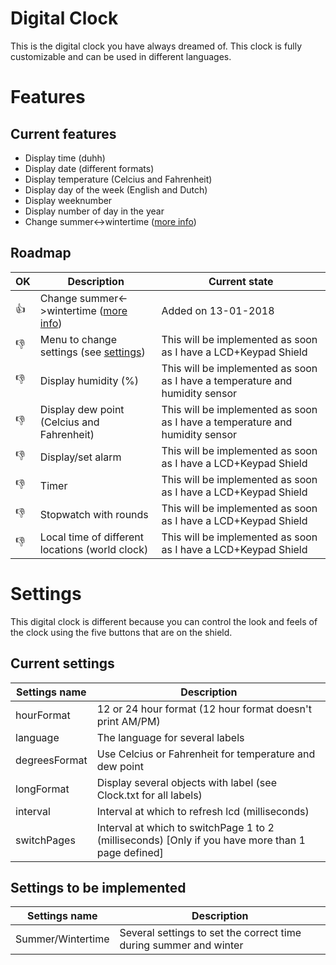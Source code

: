 # Digital Clock

This is the digital clock you have always dreamed of. This clock is fully customizable and can be used in different languages.

# Features
## Current features
- Display time (duhh)
- Display date (different formats)
- Display temperature (Celcius and Fahrenheit)
- Display day of the week (English and Dutch)
- Display weeknumber
- Display number of day in the year
-	Change summer<->wintertime ([more info](https://en.wikipedia.org/wiki/Summer_Time_in_Europe))

## Roadmap
| OK | Description | Current state
| ----------- | ----------- | -------------
| :+1: | Change summer<->wintertime ([more info](https://en.wikipedia.org/wiki/Summer_Time_in_Europe)) | Added on 13-01-2018
| :-1: | Menu to change settings (see [settings](https://github.com/sebastiaanspeck/Digital-Clock#settings)) | This will be implemented as soon as I have a LCD+Keypad Shield
| :-1: | Display humidity (%) | This will be implemented as soon as I have a temperature and humidity sensor
| :-1: | Display dew point (Celcius and Fahrenheit) | This will be implemented as soon as I have a temperature and humidity sensor
| :-1: | Display/set alarm | This will be implemented as soon as I have a LCD+Keypad Shield
| :-1: | Timer | This will be implemented as soon as I have a LCD+Keypad Shield
| :-1: | Stopwatch with rounds | This will be implemented as soon as I have a LCD+Keypad Shield
| :-1: | Local time of different locations (world clock) | This will be implemented as soon as I have a LCD+Keypad Shield

# Settings
This digital clock is different because you can control the look and feels of the clock using the five buttons that are on the shield.
## Current settings
| Settings name | Description
| ------------- | -----------
| hourFormat    | 12 or 24 hour format (12 hour format doesn't print AM/PM)
| language      | The language for several labels
| degreesFormat | Use Celcius or Fahrenheit for temperature and dew point
| longFormat    | Display several objects with label (see Clock.txt for all labels)
| interval      | Interval at which to refresh lcd (milliseconds)
| switchPages   | Interval at which to switchPage 1 to 2 (milliseconds) [Only if you have more than 1 page defined]

## Settings  to be implemented
| Settings name | Description
| ------------- | -----------
| Summer/Wintertime | Several settings to set the correct time during summer and winter
